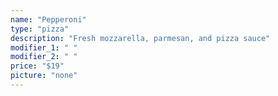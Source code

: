 ```yaml
---
name: "Pepperoni"
type: "pizza"
description: "Fresh mozzarella, parmesan, and pizza sauce"
modifier_1: " "
modifier_2: " "
price: "$19"
picture: "none"
---
```

